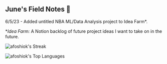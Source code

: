 ## June's Field Notes 📔

6/5/23 - Added untitled NBA ML/Data Analysis project to Idea Farm*.

**Idea Farm:* A Notion backlog of future project ideas I want to take on in the future.

![afoshiok's Streak](https://github-readme-streak-stats.herokuapp.com/?user=afoshiok&theme=vue-dark&hide_border=true)

![afoshiok's Top Languages](https://github-readme-stats.vercel.app/api/top-langs/?username=afoshiok&theme=vue-dark&show_icons=true&hide_border=true&layout=compact)
